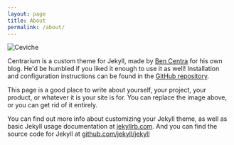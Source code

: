 ```yaml
---
layout: page
title: About
permalink: /about/
---
```


<img src="http://3.bp.blogspot.com/-CiVl--1SkeM/VMymTzkmmkI/AAAAAAAAA_E/XIz_A-3OoLg/s1600/CEVICHE%2BPERUANO%2BDE%2BCORVINA.jpg" title="Ceviche" class="profile">

Centrarium is a custom theme for Jekyll, made by [Ben Centra][bencentra] for his own blog. He'd be humbled if you liked it enough to use it as well! Installation and configuration instructions can be found in the [GitHub repository](https://github.com/bencentra/centrarium).

This page is a good place to write about yourself, your project, your product, or whatever it is your site is for. You can replace the image above, or you can get rid of it entirely. 

You can find out more info about customizing your Jekyll theme, as well as basic Jekyll usage documentation at [jekyllrb.com](http://jekyllrb.com/). And you can find the source code for Jekyll at [github.com/jekyll/jekyll](https://github.com/jekyll/jekyll)

[centrarium]: https://github.com/bencentra/centrarium
[bencentra]: http://bencentra.com
[jekyll]: https://github.com/jekyll/jekyll
